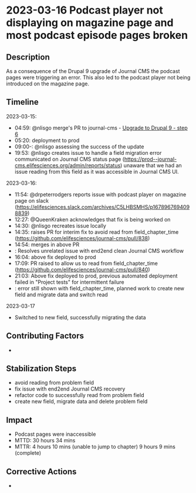 # 2023-03-16 Podcast player not displaying on magazine page and most podcast episode pages broken

## Description

As a consequence of the Drupal 9 upgrade of Journal CMS the podcast pages were triggering an error. This also led to the podcast player not being introduced on the magazine page.

## Timeline

2023-03-15:

* 04:59: @nlisgo merge's PR to journal-cms - [Upgrade to Drupal 9 - step 6](https://github.com/elifesciences/journal-cms/pull/807)
* 05:20: deployment to prod
* 09:00-: @nlisgo assessing the success of the update
* 19:53: @nlisgo creates issue to handle a field migration error communicated on Journal CMS status page (https://prod--journal-cms.elifesciences.org/admin/reports/status) unaware that we had an issue reading from this field as it was accessible in Journal CMS UI.

2023-03-16:

* 11:54: @drpeterrodgers reports issue with podcast player on magazine page on slack (https://elifesciences.slack.com/archives/C5LHBSMHS/p1678967694098839)
* 12:27: @QueenKraken acknowledges that fix is being worked on
* 14:30: @nlisgo recreates issue locally
* 14:35: raises PR for interim fix to avoid read from field_chapter_time (https://github.com/elifesciences/journal-cms/pull/838)
* 14:54: merges in above PR
* : Resolves unrelated issue with end2end clean Journal CMS workflow
* 16:04: above fix deployed to prod
* 17:09: PR raised to allow us to read from field_chapter_time (https://github.com/elifesciences/journal-cms/pull/840)
* 21:03: Above fix deployed to prod, previous automated deployment failed in "Project tests" for intermittent failure
* : error still shown with field_chapter_time, planned work to create new field and migrate data and switch read

2023-03-17

* Switched to new field, successfully migrating the data

## Contributing Factors

* 

## Stabilization Steps

* avoid reading from problem field
* fix issue with end2end Journal CMS recovery
* refactor code to successfully read from problem field
* create new field, migrate data and delete problem field

## Impact

* Podcast pages were inaccessible
* MTTD: 30 hours 34 mins
* MTTR: 4 hours 10 mins (unable to jump to chapter) 9 hours 9 mins (complete)

## Corrective Actions

* 

